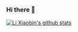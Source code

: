 ### Hi there 👋

[![Li Xiaobin's github stats](https://github-readme-stats.vercel.app/api?username=Xiaobin0860&theme=gruvbox)](https://xiaobin0860.github.io/)

<!--
**Xiaobin0860/Xiaobin0860** is a ✨ _special_ ✨ repository because its `README.md` (this file) appears on your GitHub profile.

Here are some ideas to get you started:

- 🔭 I’m currently working on ...
- 🌱 I’m currently learning ...
- 👯 I’m looking to collaborate on ...
- 🤔 I’m looking for help with ...
- 💬 Ask me about ...
- 📫 How to reach me: ...
- 😄 Pronouns: ...
- ⚡ Fun fact: ...
-->
